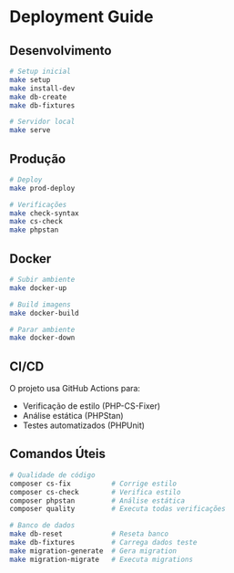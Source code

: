 # Deployment Guide

## Desenvolvimento

```bash
# Setup inicial
make setup
make install-dev
make db-create
make db-fixtures

# Servidor local
make serve
```

## Produção

```bash
# Deploy
make prod-deploy

# Verificações
make check-syntax
make cs-check
make phpstan
```

## Docker

```bash
# Subir ambiente
make docker-up

# Build imagens
make docker-build

# Parar ambiente
make docker-down
```

## CI/CD

O projeto usa GitHub Actions para:
- Verificação de estilo (PHP-CS-Fixer)
- Análise estática (PHPStan)
- Testes automatizados (PHPUnit)

## Comandos Úteis

```bash
# Qualidade de código
composer cs-fix          # Corrige estilo
composer cs-check        # Verifica estilo
composer phpstan         # Análise estática
composer quality         # Executa todas verificações

# Banco de dados
make db-reset            # Reseta banco
make db-fixtures         # Carrega dados teste
make migration-generate  # Gera migration
make migration-migrate   # Executa migrations
```